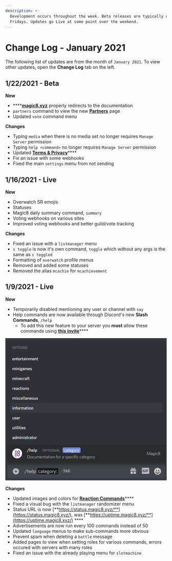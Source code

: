 ```yaml
---
description: >-
  Development occurs throughout the week. Beta releases are typically on
  Fridays. Updates go Live at some point over the weekend.
---
```


# Change Log - January 2021

The following list of updates are from the month of `January 2021`. To view other updates, open the **Change Log** tab on the left.

## 1/22/2021 - Beta

**New**

* \*\*\*\*[**magic8.xyz**](https://magiv8.xyz) properly redirects to the documentation
* `partners` command to view the new [**Partners**](../partners/) page
* Updated `vote` command menu

**Changes**

* Typing `media` when there is no media set no longer requires `Manage Server` permission
* Typing `help <command>` no longer requires `Manage Server` permission
* Updated [**Terms & Privacy**](../terms.md)\*\*\*\*
* Fix an issue with some webhooks
* Fixed the main `settings` menu from not sending

## 1/16/2021 - Live

**New**

* Overwatch SR emojis
* Statuses
* Magic8 daily summary command, `summary`
* Voting webhooks on various sites
* Improved voting webhooks and better guild/vote tracking

**Changes**

* Fixed an issue with a `listmanager` menu
* `s toggle` is now it's own command, `toggle` which without any args is the same as `s toggled`
* Formatting of `overwatch` profile menus
* Removed and added some statuses
* Removed the alias `mcachie` for `mcachievement`

## 1/9/2021 - Live

**New**

* Temporarily disabled mentioning any user or channel with `say`
* Help commands are now available through Discord's new **Slash Commands**, `/help`
  * To add this new feature to your server you **must** allow these commands using [**this invite**](https://discord.com/oauth2/authorize?client_id=484148705507934208&scope=bot%20applications.commands&permissions=1896344688)\*\*\*\*

![](../../.gitbook/assets/screenshot-343-.png)

**Changes**

* Updated images and colors for [**Reaction Commands**](../../commands/reactions.md)\*\*\*\*
* Fixed a visual bug with the `listmanager` randomizer menu
* Status URL is now [**https://status.magic8.xyz/**](https://status.magic8.xyz/), was [**https://uptime.magic8.xyz/**](https://uptime.magic8.xyz/) ****
* Advertisements are now run every 100 commands instead of 50
* Updated `language` menus to make sub-commands more obvious
* Prevent spam when deleting a `battle` message
* Added pages to view when setting roles for various commands, errors occured with servers with many roles
* Fixed an issue with the already playing menu for `slotmachine`

